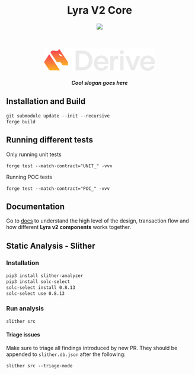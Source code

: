 <div align="center">
  <h1 align="center"> Lyra V2 Core</h1>

  <img src="https://github.com/lyra-finance/v2-core/actions/workflows/slither.yml/badge.svg?branch=master"/>

<p align='center'>
    <br>
    <br>
    <img src='./docs/imgs/overall/logo.png' alt='lyra' width="300" />
    <h5 align="center"> Cool slogan goes here </h6>
</p> 
</div>

## Installation and Build

```shell
git submodule update --init --recursive
forge build
```

## Running different tests

Only running unit tests

```shell
forge test --match-contract="UNIT_" -vvv
```

Running POC tests

```shell
forge test --match-contract="POC_" -vvv
```

## Documentation

Go to [docs](./docs) to understand the high level of the design, transaction flow and how different **Lyra v2 components** works together.

## Static Analysis - Slither
 
### Installation

```shell
pip3 install slither-analyzer
pip3 install solc-select
solc-select install 0.8.13
solc-select use 0.8.13
```

### Run analysis

```shell
slither src
```

#### Triage issues

Make sure to triage all findings introduced by new PR. They should be appended to `slither.db.json` after the following:

```shell
slither src --triage-mode
```